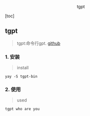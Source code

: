<center>tgpt</center>



[toc]





## tgpt

> tgpt:命令行gpt.   [github](https://github.com/aandrew-me/tgpt)







### 1. 安装

> install

```shell
yay -S tgpt-bin
```





### 2. 使用

> used

```shell
tgpt who are you
```

